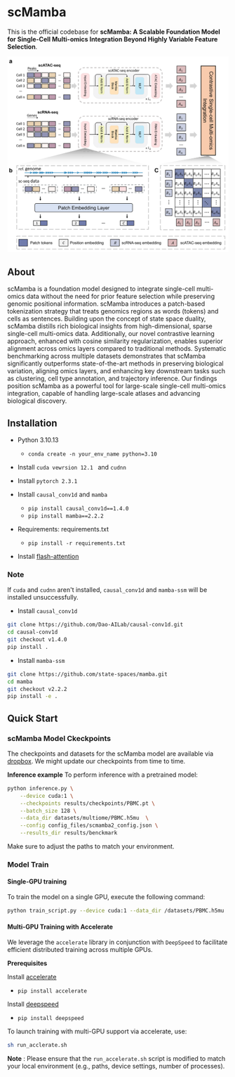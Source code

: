# scMamba

This is the official codebase for **scMamba: A Scalable Foundation Model for Single-Cell Multi-omics Integration Beyond Highly Variable Feature Selection**.

![scMamba](images/scMamba.png)

## About

scMamba is a foundation model designed to integrate single-cell multi-omics data without the need for prior feature selection while preserving genomic positional information. scMamba introduces a patch-based tokenization strategy that treats genomics regions as words (tokens) and cells as sentences. Building upon the concept of state space duality, scMamba distills rich biological insights from high-dimensional, sparse single-cell multi-omics data. Additionally, our novel contrastive learning approach, enhanced with cosine similarity regularization, enables superior alignment across omics layers compared to traditional methods. Systematic benchmarking across multiple datasets demonstrates that scMamba significantly outperforms state-of-the-art methods in preserving biological variation, aligning omics layers, and enhancing key downstream tasks such as clustering, cell type annotation, and trajectory inference. Our findings position scMamba as a powerful tool for large-scale single-cell multi-omics integration, capable of handling large-scale atlases and advancing biological discovery.

## Installation

- Python 3.10.13

  - `conda create -n your_env_name python=3.10`
- Install ``cuda vewrsion 12.1 `` and ``cudnn``
- Install ``pytorch 2.3.1``
- Install ``causal_conv1d`` and ``mamba``

  - `pip install causal_conv1d==1.4.0`
  - `pip install mamba==2.2.2`
- Requirements: requirements.txt

  - `pip install -r requirements.txt`
- Install [flash-attention](https://github.com/Dao-AILab/flash-attention)

### Note

If ``cuda`` and ``cudnn`` aren't installed, ``causal_conv1d`` and ``mamba-ssm`` will be installed unsuccessfully.

- Install ``causal_conv1d``

```bash
git clone https://github.com/Dao-AILab/causal-conv1d.git
cd causal-conv1d
git checkout v1.4.0
pip install .

```

- Install ``mamba-ssm``

```bash
git clone https://github.com/state-spaces/mamba.git
cd mamba
git checkout v2.2.2
pip install -e .
```

## Quick Start

### scMamba Model Ckeckpoints

The checkpoints and datasets for the scMamba model are available via [dropbox](https://www.dropbox.com/scl/fo/g64416xvv1fjd36l1z7nx/AKcB6XbOFHLPFHQX68TpGCQ?rlkey=1i3grodznoch33gihjqn74oc9&st=cvwgi5n5&dl=0). We might update our checkpoints from time to time.

**Inference example**
To perform inference with a pretrained model:

```bash
python inference.py \
    --device cuda:1 \
    --checkpoints results/checkpoints/PBMC.pt \
    --batch_size 128 \
    --data_dir datasets/multiome/PBMC.h5mu  \
    --config config_files/scmamba2_config.json \
    --results_dir results/benckmark
```

Make sure to adjust the paths to match your environment.

### Model Train

#### Single-GPU training

To train the model on a single GPU, execute the following command:

```bash
python train_script.py --device cuda:1 --data_dir /datasets/PBMC.h5mu
```

#### Multi-GPU Training with Accelerate

We leverage the `accelerate` library in conjunction with `DeepSpeed` to facilitate efficient distributed training across multiple GPUs.

**Prerequisites**

Install [accelerate](https://huggingface.co/docs/accelerate/index)

- `pip install accelerate`

Install [deepspeed](https://www.deepspeed.ai/getting-started/)

- `pip install deepspeed`

To launch training with multi-GPU support via accelerate, use:

```bash
sh run_acclerate.sh
```

**Note** : Please ensure that the `run_accelerate.sh` script is modified to match your local environment (e.g., paths, device settings, number of processes).
